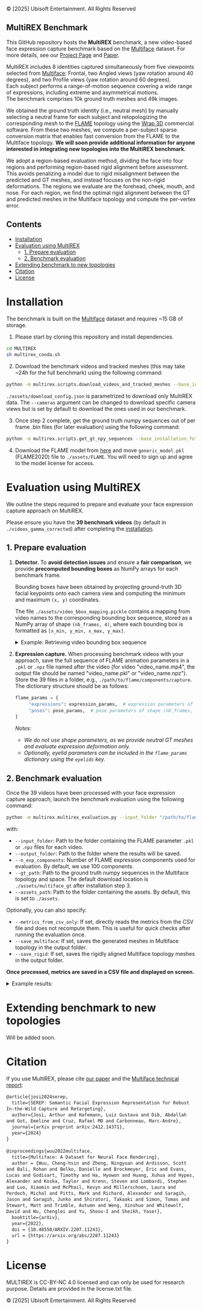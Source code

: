 © [2025] Ubisoft Entertainment. All Rights Reserved

## MultiREX Benchmark

This GitHub repository hosts the **MultiREX** benchmark, a new video-based face expression capture benchmark based on the [Multiface](https://github.com/facebookresearch/multiface) dataset. For more details, see our [Project Page](https://ubisoft-laforge.github.io/character/serep/) and [Paper](https://arxiv.org/abs/2412.14371).

MultiREX includes 8 identities captured simultaneously from five viewpoints selected from [Multiface](https://github.com/facebookresearch/multiface): Frontal, two Angled views (yaw rotation around 40 degrees), and two Profile views (yaw rotation around 60 degrees).  
Each subject performs a range-of-motion sequence covering a wide range of expressions, including extreme and asymmetrical motions.  
The benchmark comprises 10k ground truth meshes and 49k images.

We obtained the ground truth identity (i.e., neutral mesh) by manually selecting a neutral frame for each subject and retopologizing the corresponding mesh to the 
[FLAME](https://flame.is.tue.mpg.de) topology using the [Wrap 3D](https://faceform.com/) commercial software.
From these two meshes, we compute a per-subject sparse conversion matrix that enables fast conversion from the FLAME to the Multiface topology. **We will soon provide additional information for anyone interested in integrating new topologies into the MultiREX benchmark.**

We adopt a region-based evaluation method, dividing the face into four regions and performing region-based rigid alignment before assessment. 
This avoids penalizing a model due to rigid misalignment between the predicted and GT meshes, and instead focuses on the non-rigid deformations. 
The regions we evaluate are the forehead, cheek, mouth, and nose. For each region, we find the optimal rigid alignment between the GT and predicted meshes in the Multiface topology and compute the per-vertex error.

## Contents

- [Installation](#installation)
- [Evaluation using MultiREX](#evaluation-using-multirex)
  - [1. Prepare evaluation](#1-prepare-evaluation)
  - [2. Benchmark evaluation](#2-benchmark-evaluation)
- [Extending benchmark to new topologies](#extending-benchmark-to-new-topologies)
- [Citation](#citation)
- [License](#license)

<!-- 2. [Repository details](#repository-details) -->

# Installation

The benchmark is built on the [Multiface](https://github.com/facebookresearch/multiface) dataset and requires ~15 GB of storage.  

1. Please start by cloning this repository and install dependencies. 

```bash
cd MULTIREX
sh multirex_conda.sh
```

2. Download the benchmark videos and tracked meshes (this may take ~24h for the full benchmark) using the following command:

```bash
python -m multirex.scripts.download_videos_and_tracked_meshes --base_installation_folder "./" --download_config "./assets/download_config.json"
```

`./assets/download_config.json` is parametrized to download only MultiREX data. The `--cameras` argument can be changed to download specific camera views but is set by default to download the ones used in our benchmark.  

3. Once step 2 complete, get the ground truth numpy sequences out of per frame .bin files (for later evaluation) using the following command:

```bash
python -m multirex.scripts.get_gt_npy_sequences --base_installation_folder "./" --output_multiface_gt_path "./assets/multiface_gt"
```

4. Download the FLAME model from [here](https://flame.is.tue.mpg.de/index.html) and move `generic_model.pkl` (FLAME2020) file to `./assets/FLAME`. You will need to sign up and agree to the model license for access.

# Evaluation using MultiREX

We outline the steps required to prepare and evaluate your face expression capture approach on MultiREX.

Please ensure you have the **39 benchmark videos** (by default in `./videos_gamma_corrected`) after completing the [installation](#installation).

## 1. Prepare evaluation

1. **Detector.** To **avoid detection issues** and ensure a **fair comparison**, we provide **precomputed bounding boxes** as NumPy arrays for each benchmark frame.

   Bounding boxes have been obtained by projecting ground-truth 3D facial keypoints onto each camera view and computing the minimum and maximum `(x, y)` coordinates.

   The file `./assets/video_bbox_mapping.pickle` contains a mapping from video names to the corresponding bounding box sequence, stored as a NumPy array of shape `(nb_frames, 4)`, where each bounding box is formatted as `[x_min, y_min, x_max, y_max]`.

   <details><summary> Example: Retrieving video bounding box sequence </summary>

      ```python
      import pickle
      
      with open("./assets/video_bbox_mapping.pickle", "rb") as f:
          video_bbox_mapping = pickle.load(f)
      
      video_name = "m--20180510--0000--5372021--GHS#images#EXP_ROM07_Facial_Expressions#400039.mp4"
      
      bbox_sequence = video_bbox_mapping[video_name]
      ```
   </details>

2. **Expression capture.** When processing benchmark videos with your approach, save the full sequence of FLAME animation parameters in a `.pkl` or `.npz` file named after the video (for video "video_name.mp4", the output file should be named "video_name.pkl" or "video_name.npz"). Store the 39 files in a folder, e.g., `./path/to/flame/components/capture`. The dictionary structure should be as follows:

    ```python
   flame_params = {
         "expressions": expression_params,  # expression parameters of shape (nb_frames, nb_exp_components)
         "poses": pose_params,  # pose parameters of shape (nb_frames, 6) - the 6 pose components are the 3 neck parameters followed by the 3 jaw parameters.
   }
   ```
   *Notes:*
   - *We do not use shape parameters, as we provide neutral GT meshes and evaluate expression deformation only.*  
   - *Optionally, eyelid parameters can be included in the `flame_params` dictionary using the `eyelids` key.*

## 2. Benchmark evaluation

Once the 39 videos have been processed with your face expression capture approach, launch the benchmark evaluation using the following command:

```bash
python -m multirex.multirex_evaluation.py --input_folder "/path/to/flame/components/capture" --output_folder "/path/to/results" --n_exp_components 100 --gt_path "./assets/multiface_gt"
```
with:
- `--input_folder`: Path to the folder containing the FLAME parameter `.pkl` or `.npz` files for each video.
- `--output_folder`: Path to the folder where the results will be saved.
- `--n_exp_components`: Number of FLAME expression components used for evaluation. By default, we use 100 components.
- `--gt_path`: Path to the ground truth numpy sequences in the Multiface topology and space. The default download location is `./assets/multiface_gt` after installation step 3.
- `--assets_path`: Path to the folder containing the assets. By default, this is set to `./assets`.

Optionally, you can also specify:
- `--metrics_from_csv_only`: If set, directly reads the metrics from the CSV file and does not recompute them. This is useful for quick checks after running the evaluation once.
- `--save_multiface`: If set, saves the generated meshes in Multiface topology in the output folder.
- `--save_rigid`: If set, saves the rigidly aligned Multiface topology meshes in the output folder.

**Once processed, metrics are saved in a CSV file and displayed on screen.**

<details><summary> Example results: </summary>
![example_results](assets/results_example_output.png)
</details>

# Extending benchmark to new topologies

Will be added soon.

<!-- We provide the necessary information for anyone to contribute and add new topologies to MultiREX. 
Currently, MultiREX supports the FLAME topology only.
For evaluation, one must compute conversion matrices allowing to convert a source identity in topology A (new topology) to a target identity in topology B (Multiface topology). A distinct matrix must be computed once for each of the 8 identity. We encourage you to use following workflow.

1. Select a generic face from your topology. 
2. Install [WRAP 3D](https://faceform.com/download-wrap/) commercial software to follow our workflow. It is free for students, teachers, and schools. We use this software for alignment and retopo.
3. Within WRAP 3D, follow the steps bellow for each of the 8 identities: 
   - Load the generic face from your topology (LoadGeom node).
   - Load the neutral in multiface topology from `./assets/Neutrals_Multiface` (LoadGeom node).
   - Scale the generic face to match the size of the Multiface neutral (directly in the LoadGeom node), which is in metric space.
   - Align the generic face to the Multiface topology by selecting keypoints for rigid alignment (SelectPointPairs + RigidAlignment nodes).
   - Select a set of (new) keypoints for the generic face to match the Multiface topology (SelectPointPairs node).
   - Convert topology to the Multiface topology by retopologizing the generic face to the Multiface topology (Wrapping node).
   - Save the aligned and retopologized face (SaveGeom node).

4. Compute conversion matrix, which allows to move from your source topology to the Multiface topology by simple matrix multiplication for any new mesh.

   ```bash
   python -m scripts.compute_conversion_matrices --target_topo /path/to/multiface/neutral --source_topo /path/to/your/neutral --output /path/to/output.npz --output_metadata /path/to/output_metadata.pkl
   ```
--> 

# Citation

If you use MultiREX, please cite [our paper](https://arxiv.org/abs/2412.14371) and the [Multiface technical report](https://arxiv.org/abs/2207.11243):

```
@article{josi2024serep,
  title={SEREP: Semantic Facial Expression Representation for Robust In-the-Wild Capture and Retargeting},
  author={Josi, Arthur and Hafemann, Luiz Gustavo and Dib, Abdallah and Got, Emeline and Cruz, Rafael MO and Carbonneau, Marc-Andre},
  journal={arXiv preprint arXiv:2412.14371},
  year={2024}
}

@inproceedings{wuu2022multiface,
  title={Multiface: A Dataset for Neural Face Rendering},
  author = {Wuu, Cheng-hsin and Zheng, Ningyuan and Ardisson, Scott and Bali, Rohan and Belko, Danielle and Brockmeyer, Eric and Evans, Lucas and Godisart, Timothy and Ha, Hyowon and Huang, Xuhua and Hypes, Alexander and Koska, Taylor and Krenn, Steven and Lombardi, Stephen and Luo, Xiaomin and McPhail, Kevyn and Millerschoen, Laura and Perdoch, Michal and Pitts, Mark and Richard, Alexander and Saragih, Jason and Saragih, Junko and Shiratori, Takaaki and Simon, Tomas and Stewart, Matt and Trimble, Autumn and Weng, Xinshuo and Whitewolf, David and Wu, Chenglei and Yu, Shoou-I and Sheikh, Yaser},
  booktitle={arXiv},
  year={2022},
  doi = {10.48550/ARXIV.2207.11243},
  url = {https://arxiv.org/abs/2207.11243}
}
```

# License

MULTIREX is CC-BY-NC 4.0 licensed and can only be used for research purpose. Details are provided in the license.txt file.

© [2025] Ubisoft Entertainment. All Rights Reserved
